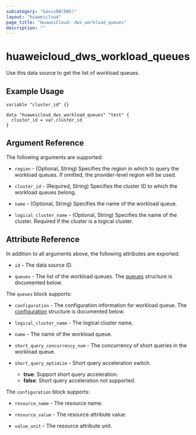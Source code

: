 ```yaml
---
subcategory: "GaussDB(DWS)"
layout: "huaweicloud"
page_title: "HuaweiCloud: dws_workload_queues"
description: ""
---
```


# huaweicloud_dws_workload_queues

Use this data source to get the list of workload queues.

## Example Usage

```hcl
variable "cluster_id" {}

data "huaweicloud_dws_workload_queues" "test" {
  cluster_id = var.cluster_id
}
```

## Argument Reference

The following arguments are supported:

* `region` - (Optional, String) Specifies the region in which to query the workload queues.
  If omitted, the provider-level region will be used.

* `cluster_id` - (Required, String) Specifies the cluster ID to which the workload queues belong.

* `name` - (Optional, String) Specifies the name of the workload queue.

* `logical_cluster_name` - (Optional, String) Specifies the name of the cluster. Required
  if the cluster is a logical cluster.

## Attribute Reference

In addition to all arguments above, the following attributes are exported:

* `id` - The data source ID.

* `queues` - The list of the workload queues.
  The [queues](#attrblock_queues) structure is documented below.

<a name="attrblock_queues"></a>
The `queues` block supports:

* `configuration` - The configuration information for workload queue.
  The [configuration](#attrblock_queues_configuration) structure is documented below.

* `logical_cluster_name` - The logical cluster name.

* `name` - The name of the workload queue.

* `short_query_concurrency_num` - The concurrency of short queries in the workload queue.

* `short_query_optimize` - Short query acceleration switch.
  + **true**: Support short query acceleration.
  + **false**: Short query acceleration not supported.

<a name="attrblock_queues_configuration"></a>
The `configuration` block supports:

* `resource_name` - The resource name.

* `resource_value` - The resource attribute value.

* `value_unit` - The resource attribute unit.
